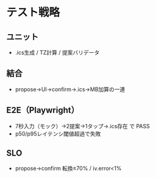 # テスト戦略

## ユニット
- .ics生成 / TZ計算 / 提案バリデータ

## 結合
- propose→UI→confirm→.ics→MB加算の一連

## E2E（Playwright）
- 7秒入力（モック）→2提案→1タップ→.ics存在 で PASS
- p50/p95レイテンシ閾値超過で失敗

## SLO
- propose→confirm 転換≥70% / iv.error<1%
